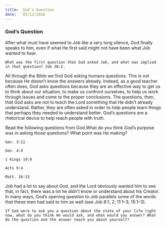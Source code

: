 ```yaml
---
title:  God’s Question
date:   05/12/2016
---
```


### God’s Question

After what must have seemed to Job like a very long silence, God finally speaks to him, even if what He first said might not have been what Job wanted to hear.

`What was the first question that God asked Job, and what was implied in that question? Job 38:2.`

All through the Bible we find God asking humans questions. This is not because He doesn’t know the answers already. Instead, as a good teacher often does, God asks questions because they are an effective way to get us to think about our situation, to make us confront ourselves, to help us work through issues and come to the proper conclusions. The questions, then, that God asks are not to teach the Lord something that He didn’t already understand. Rather, they are often asked in order to help people learn things that perhaps they needed to understand better. God’s questions are a rhetorical device to help reach people with truth.

Read the following questions from God.What do you think God’s purpose was in asking those questions? What point was He making?

`Gen. 3:11`

`Gen. 4:9`

`1 Kings 19:9`

`Acts 9:4`

`Matt. 16:13`

Job had a lot to say about God, and the Lord obviously wanted him to see that, in fact, there was a lot he didn’t know or understand about his Creator. In many ways, God’s opening question to Job parallels some of the words that these men had said to him as well (see Job 8:1, 2; 11:1–3; 15:1–3).
       
`If God were to ask you a question about the state of your life right now, what do you think He would ask, and what would you answer? What do the question and the answer teach you about yourself?`